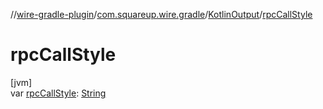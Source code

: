 //[wire-gradle-plugin](../../../index.md)/[com.squareup.wire.gradle](../index.md)/[KotlinOutput](index.md)/[rpcCallStyle](rpc-call-style.md)

# rpcCallStyle

[jvm]\
var [rpcCallStyle](rpc-call-style.md): [String](https://kotlinlang.org/api/latest/jvm/stdlib/kotlin/-string/index.html)
